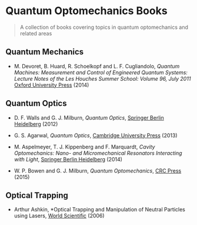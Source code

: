 # Quantum Optomechanics Books

> A collection of books covering topics in quantum optomechanics and related areas

## Quantum Mechanics

* M. Devoret, B. Huard, R. Schoelkopf and L. F. Cugliandolo, *Quantum Machines: Measurement and Control of Engineered Quantum Systems: Lecture Notes of the Les Houches Summer School: Volume 96, July 2011* [Oxford University Press](https://doi.org/10.1093/acprof:oso/9780199681181) (2014)

## Quantum Optics

* D. F. Walls and G. J. Milburn, *Quantum Optics*, [Springer Berlin Heidelberg](https://books.google.co.in/books?id=o6nrCAAAQBAJ) (2012)

* G. S. Agarwal, *Quantum Optics*, [Cambridge University Press](https://books.google.co.in/books?id=7KKw_XIYaioC) (2013)

* M. Aspelmeyer, T. J. Kippenberg and F. Marquardt, *Cavity Optomechanics: Nano- and Micromechanical Resonators Interacting with Light*, [Springer Berlin Heidelberg](https://books.google.co.in/books?id=FG71AwAAQBAJ) (2014)

* W. P. Bowen and G. J. Milburn, *Quantum Optomechanics*, [CRC Press](https://books.google.co.in/books?id=YZDwCgAAQBAJ) (2015)

## Optical Trapping

* Arthur Ashkin, *Optical Trapping and Manipulation of Neutral Particles using Lasers, [World Scientific](https://doi.org/10.1142/4208) (2006)